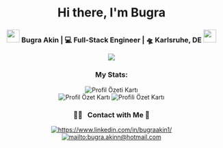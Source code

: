 <div align="center">
   <h1>Hi there, I'm Bugra</h1>
</div>

<div align="center">
   <h3>
   <img src="https://media.giphy.com/media/WUlplcMpOCEmTGBtBW/giphy.gif" width="30">  
   Bugra Akin | 💻 Full-Stack Engineer | 🛸 Karlsruhe, DE  <img src="https://media.giphy.com/media/WUlplcMpOCEmTGBtBW/giphy.gif" width="30">
   </h3>
   <div>
   <img src="https://wakatime.com/badge/user/018b2901-f072-4e2a-a5dc-25f1f0744cd2.svg" />
   </div>
   <h3 align="center">My Stats:</h3>
   <div align="center">
      <img src="http://github-profile-summary-cards.vercel.app/api/cards/profile-details?username=Bugrakin&theme=ayu_mirage" alt="Profil Özeti Kartı">
   </div>
   <div align="center">
      <img src="http://github-profile-summary-cards.vercel.app/api/cards/stats?username=Bugrakin&theme=ayu_mirage" alt="Profil Özet Kartı">
      <img src="http://github-profile-summary-cards.vercel.app/api/cards/most-commit-language?username=Bugrakin&theme=ayu_mirage" alt="Profili Özet Kartı">
   </div>
   
   
   ### 🤝🏻 &nbsp; Contact with Me 🤝

   <a href="https://www.linkedin.com/in/bugraakin1/" target="_blank">
      <img src="https://img.shields.io/badge/%20-linkedin-0072b1" alt="https://www.linkedin.com/in/bugraakin1/">
   </a>
   <a href="mailto:bugra.akinn@hotmail.com" target="_blank">
      <img src="https://img.shields.io/badge/%20-gmail-B23121" alt="mailto:bugra.akinn@hotmail.com">
   </a>
</div>
